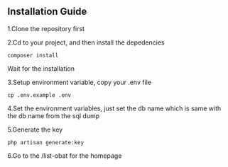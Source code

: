 

## Installation Guide
1.Clone the repository first

2.Cd to your project, and then install the depedencies 
```shell
composer install
```
Wait for the installation

3.Setup environment variable, copy your .env file
```shell
cp .env.example .env
```

4.Set the environment variables, just set the db name which is same with the db name from the sql dump 

5.Generate the key
```shell
php artisan generate:key
```

6.Go to the /list-obat for the homepage

